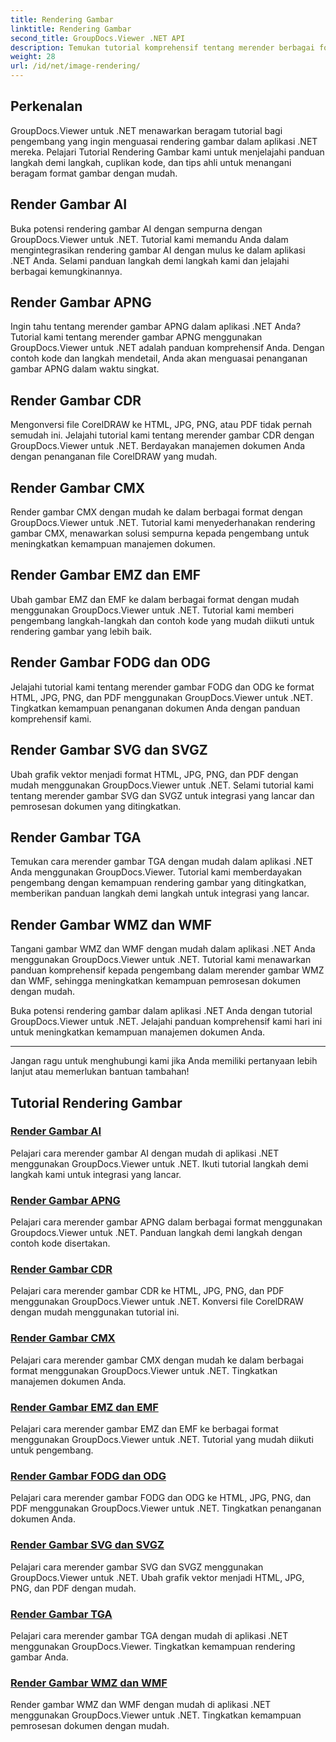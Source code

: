 ```yaml
---
title: Rendering Gambar
linktitle: Rendering Gambar
second_title: GroupDocs.Viewer .NET API
description: Temukan tutorial komprehensif tentang merender berbagai format gambar menggunakan GroupDocs.Viewer untuk .NET. Dari AI hingga WMF, pelajari integrasi lancar dan contoh pengkodean.
weight: 28
url: /id/net/image-rendering/
---
```


## Perkenalan

GroupDocs.Viewer untuk .NET menawarkan beragam tutorial bagi pengembang yang ingin menguasai rendering gambar dalam aplikasi .NET mereka. Pelajari Tutorial Rendering Gambar kami untuk menjelajahi panduan langkah demi langkah, cuplikan kode, dan tips ahli untuk menangani beragam format gambar dengan mudah.

## Render Gambar AI
Buka potensi rendering gambar AI dengan sempurna dengan GroupDocs.Viewer untuk .NET. Tutorial kami memandu Anda dalam mengintegrasikan rendering gambar AI dengan mulus ke dalam aplikasi .NET Anda. Selami panduan langkah demi langkah kami dan jelajahi berbagai kemungkinannya.

## Render Gambar APNG
Ingin tahu tentang merender gambar APNG dalam aplikasi .NET Anda? Tutorial kami tentang merender gambar APNG menggunakan GroupDocs.Viewer untuk .NET adalah panduan komprehensif Anda. Dengan contoh kode dan langkah mendetail, Anda akan menguasai penanganan gambar APNG dalam waktu singkat.

## Render Gambar CDR
Mengonversi file CorelDRAW ke HTML, JPG, PNG, atau PDF tidak pernah semudah ini. Jelajahi tutorial kami tentang merender gambar CDR dengan GroupDocs.Viewer untuk .NET. Berdayakan manajemen dokumen Anda dengan penanganan file CorelDRAW yang mudah.

## Render Gambar CMX
Render gambar CMX dengan mudah ke dalam berbagai format dengan GroupDocs.Viewer untuk .NET. Tutorial kami menyederhanakan rendering gambar CMX, menawarkan solusi sempurna kepada pengembang untuk meningkatkan kemampuan manajemen dokumen.

## Render Gambar EMZ dan EMF
Ubah gambar EMZ dan EMF ke dalam berbagai format dengan mudah menggunakan GroupDocs.Viewer untuk .NET. Tutorial kami memberi pengembang langkah-langkah dan contoh kode yang mudah diikuti untuk rendering gambar yang lebih baik.

## Render Gambar FODG dan ODG
Jelajahi tutorial kami tentang merender gambar FODG dan ODG ke format HTML, JPG, PNG, dan PDF menggunakan GroupDocs.Viewer untuk .NET. Tingkatkan kemampuan penanganan dokumen Anda dengan panduan komprehensif kami.

## Render Gambar SVG dan SVGZ
Ubah grafik vektor menjadi format HTML, JPG, PNG, dan PDF dengan mudah menggunakan GroupDocs.Viewer untuk .NET. Selami tutorial kami tentang merender gambar SVG dan SVGZ untuk integrasi yang lancar dan pemrosesan dokumen yang ditingkatkan.

## Render Gambar TGA
Temukan cara merender gambar TGA dengan mudah dalam aplikasi .NET Anda menggunakan GroupDocs.Viewer. Tutorial kami memberdayakan pengembang dengan kemampuan rendering gambar yang ditingkatkan, memberikan panduan langkah demi langkah untuk integrasi yang lancar.

## Render Gambar WMZ dan WMF
Tangani gambar WMZ dan WMF dengan mudah dalam aplikasi .NET Anda menggunakan GroupDocs.Viewer untuk .NET. Tutorial kami menawarkan panduan komprehensif kepada pengembang dalam merender gambar WMZ dan WMF, sehingga meningkatkan kemampuan pemrosesan dokumen dengan mudah.

Buka potensi rendering gambar dalam aplikasi .NET Anda dengan tutorial GroupDocs.Viewer untuk .NET. Jelajahi panduan komprehensif kami hari ini untuk meningkatkan kemampuan manajemen dokumen Anda.

---

Jangan ragu untuk menghubungi kami jika Anda memiliki pertanyaan lebih lanjut atau memerlukan bantuan tambahan!
## Tutorial Rendering Gambar
### [Render Gambar AI](./render-ai-images/)
Pelajari cara merender gambar AI dengan mudah di aplikasi .NET menggunakan GroupDocs.Viewer untuk .NET. Ikuti tutorial langkah demi langkah kami untuk integrasi yang lancar.
### [Render Gambar APNG](./render-apng-images/)
Pelajari cara merender gambar APNG dalam berbagai format menggunakan Groupdocs.Viewer untuk .NET. Panduan langkah demi langkah dengan contoh kode disertakan.
### [Render Gambar CDR](./render-cdr-images/)
Pelajari cara merender gambar CDR ke HTML, JPG, PNG, dan PDF menggunakan GroupDocs.Viewer untuk .NET. Konversi file CorelDRAW dengan mudah menggunakan tutorial ini.
### [Render Gambar CMX](./render-cmx-images/)
Pelajari cara merender gambar CMX dengan mudah ke dalam berbagai format menggunakan GroupDocs.Viewer untuk .NET. Tingkatkan manajemen dokumen Anda.
### [Render Gambar EMZ dan EMF](./render-emz-emf-images/)
Pelajari cara merender gambar EMZ dan EMF ke berbagai format menggunakan GroupDocs.Viewer untuk .NET. Tutorial yang mudah diikuti untuk pengembang.
### [Render Gambar FODG dan ODG](./render-fodg-odg-images/)
Pelajari cara merender gambar FODG dan ODG ke HTML, JPG, PNG, dan PDF menggunakan GroupDocs.Viewer untuk .NET. Tingkatkan penanganan dokumen Anda.
### [Render Gambar SVG dan SVGZ](./render-svg-svgz-images/)
Pelajari cara merender gambar SVG dan SVGZ menggunakan GroupDocs.Viewer untuk .NET. Ubah grafik vektor menjadi HTML, JPG, PNG, dan PDF dengan mudah.
### [Render Gambar TGA](./render-tga-images/)
Pelajari cara merender gambar TGA dengan mudah di aplikasi .NET menggunakan GroupDocs.Viewer. Tingkatkan kemampuan rendering gambar Anda.
### [Render Gambar WMZ dan WMF](./render-wmz-wmf-images/)
Render gambar WMZ dan WMF dengan mudah di aplikasi .NET menggunakan GroupDocs.Viewer untuk .NET. Tingkatkan kemampuan pemrosesan dokumen dengan mudah.
